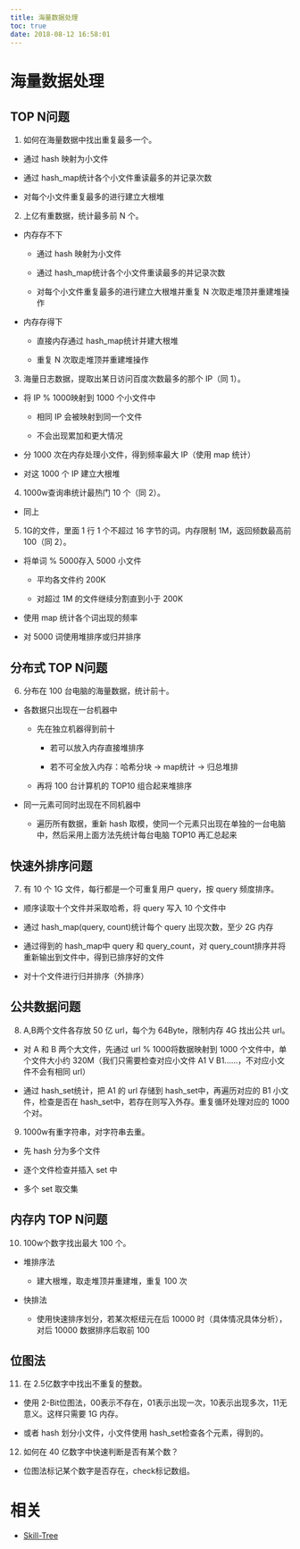 ```yaml
---
title: 海量数据处理
toc: true
date: 2018-08-12 16:58:01
---
```

# 海量数据处理


## TOP N问题

1. 如何在海量数据中找出重复最多一个。

- 通过 hash 映射为小文件

- 通过 hash_map统计各个小文件重读最多的并记录次数

- 对每个小文件重复最多的进行建立大根堆

2. 上亿有重数据，统计最多前 N 个。

- 内存存不下

    - 通过 hash 映射为小文件

    - 通过 hash_map统计各个小文件重读最多的并记录次数

    - 对每个小文件重复最多的进行建立大根堆并重复 N 次取走堆顶并重建堆操作

- 内存存得下

    - 直接内存通过 hash_map统计并建大根堆

    - 重复 N 次取走堆顶并重建堆操作

3. 海量日志数据，提取出某日访问百度次数最多的那个 IP（同 1）。

- 将 IP % 1000映射到 1000 个小文件中

    - 相同 IP 会被映射到同一个文件

    - 不会出现累加和更大情况

- 分 1000 次在内存处理小文件，得到频率最大 IP（使用 map 统计）

- 对这 1000 个 IP 建立大根堆

4. 1000w查询串统计最热门 10 个（同 2）。

- 同上


5. 1G的文件，里面 1 行 1 个不超过 16 字节的词。内存限制 1M，返回频数最高前 100（同 2）。

- 将单词 % 5000存入 5000 小文件

    - 平均各文件约 200K

    - 对超过 1M 的文件继续分割直到小于 200K

- 使用 map 统计各个词出现的频率

- 对 5000 词使用堆排序或归并排序

## 分布式 TOP N问题

6. 分布在 100 台电脑的海量数据，统计前十。

- 各数据只出现在一台机器中

    - 先在独立机器得到前十

        - 若可以放入内存直接堆排序

        - 若不可全放入内存：哈希分块 -> map统计 -> 归总堆排

    - 再将 100 台计算机的 TOP10 组合起来堆排序

- 同一元素可同时出现在不同机器中

    - 遍历所有数据，重新 hash 取模，使同一个元素只出现在单独的一台电脑中，然后采用上面方法先统计每台电脑 TOP10 再汇总起来

## 快速外排序问题

7. 有 10 个 1G 文件，每行都是一个可重复用户 query，按 query 频度排序。

- 顺序读取十个文件并采取哈希，将 query 写入 10 个文件中

- 通过 hash_map(query, count)统计每个 query 出现次数，至少 2G 内存

- 通过得到的 hash_map中 query 和 query_count，对 query_count排序并将重新输出到文件中，得到已排序好的文件

- 对十个文件进行归并排序（外排序）

## 公共数据问题

8. A,B两个文件各存放 50 亿 url，每个为 64Byte，限制内存 4G 找出公共 url。

- 对 A 和 B 两个大文件，先通过 url % 1000将数据映射到 1000 个文件中，单个文件大小约 320M（我们只需要检查对应小文件 A1 V B1......，不对应小文件不会有相同 url）

- 通过 hash_set统计，把 A1 的 url 存储到 hash_set中，再遍历对应的 B1 小文件，检查是否在 hash_set中，若存在则写入外存。重复循环处理对应的 1000 个对。

9. 1000w有重字符串，对字符串去重。

- 先 hash 分为多个文件

- 逐个文件检查并插入 set 中

- 多个 set 取交集

## 内存内 TOP N问题

10. 100w个数字找出最大 100 个。

- 堆排序法

    - 建大根堆，取走堆顶并重建堆，重复 100 次

- 快排法

    - 使用快速排序划分，若某次枢纽元在后 10000 时（具体情况具体分析），对后 10000 数据排序后取前 100

## 位图法

11. 在 2.5亿数字中找出不重复的整数。

- 使用 2-Bit位图法，00表示不存在，01表示出现一次，10表示出现多次，11无意义。这样只需要 1G 内存。

- 或者 hash 划分小文件，小文件使用 hash_set检查各个元素，得到的。

12. 如何在 40 亿数字中快速判断是否有某个数？

- 位图法标记某个数字是否存在，check标记数组。



# 相关

- [Skill-Tree](https://github.com/linw7/Skill-Tree)
